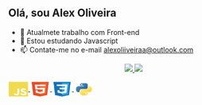 ## Olá, sou Alex Oliveira
- 🔭 Atualmete trabalho com Front-end
- 🌱 Estou estudando Javascript
- 📫 Contate-me no e-mail alexoliiveiraa@outlook.com
<div align="center">
  <a href="https://github.com/aleexoliveiraa">
  <img height="50%" src="https://github-readme-stats.vercel.app/api?username=aleexoliveiraa&show_icons=true&theme=dark&include_all_commits=true&count_private=true"/>
  <img height="50%" src="https://github-readme-stats.vercel.app/api/top-langs/?username=aleexoliveiraa&layout=compact&langs_count=7&theme=dark"/>
</div>
<div style="display: inline_block, justify-content: center"><br>
  <img align="center" alt="Rafa-Js" height="30" width="40" src="https://raw.githubusercontent.com/devicons/devicon/master/icons/javascript/javascript-plain.svg">
  <img align="center" alt="Rafa-HTML" height="30" width="40" src="https://raw.githubusercontent.com/devicons/devicon/master/icons/html5/html5-original.svg">
  <img align="center" alt="Rafa-CSS" height="30" width="40" src="https://raw.githubusercontent.com/devicons/devicon/master/icons/css3/css3-original.svg">
  <img align="center" alt="Rafa-Python" height="30" width="40" src="https://raw.githubusercontent.com/devicons/devicon/master/icons/python/python-original.svg">
</div>

